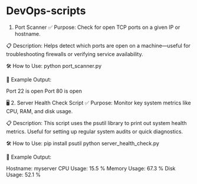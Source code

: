 # DevOps-scripts

1. Port Scanner
✅ Purpose:
Check for open TCP ports on a given IP or hostname.

📋 Description:
Helps detect which ports are open on a machine—useful for troubleshooting firewalls or verifying service availability.

🛠️ How to Use:
python port_scanner.py

🧪 Example Output:

Port 22 is open
Port 80 is open

🖥️ 2. Server Health Check Script
✅ Purpose:
Monitor key system metrics like CPU, RAM, and disk usage.

📋 Description:
This script uses the psutil library to print out system health metrics. Useful for setting up regular system audits or quick diagnostics.

🛠️ How to Use:
pip install psutil
python server_health_check.py

🧪 Example Output:

Hostname: myserver
CPU Usage: 15.5 %
Memory Usage: 67.3 %
Disk Usage: 52.1 %